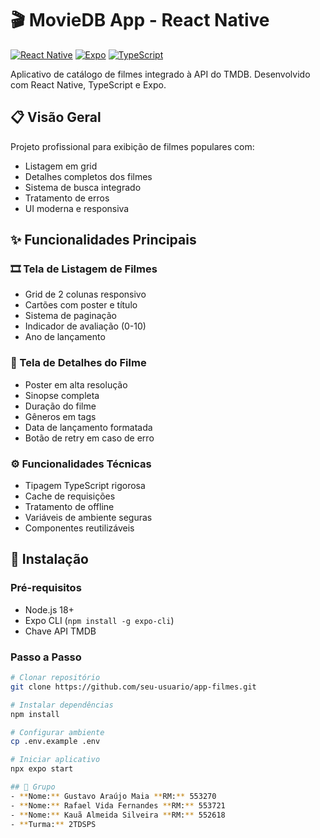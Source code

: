 # 🎬 MovieDB App - React Native

[![React Native](https://img.shields.io/badge/React%20Native-0.72-blue)](https://reactnative.dev/)
[![Expo](https://img.shields.io/badge/Expo-49.0-orange)](https://expo.dev/)
[![TypeScript](https://img.shields.io/badge/TypeScript-5.0-blue)](https://www.typescriptlang.org/)

Aplicativo de catálogo de filmes integrado à API do TMDB. Desenvolvido com React Native, TypeScript e Expo.


## 📋 Visão Geral

Projeto profissional para exibição de filmes populares com:
- Listagem em grid
- Detalhes completos dos filmes
- Sistema de busca integrado
- Tratamento de erros
- UI moderna e responsiva

## ✨ Funcionalidades Principais

### 🎞️ Tela de Listagem de Filmes
- Grid de 2 colunas responsivo
- Cartões com poster e título
- Sistema de paginação
- Indicador de avaliação (0-10)
- Ano de lançamento

### 🎥 Tela de Detalhes do Filme
- Poster em alta resolução
- Sinopse completa
- Duração do filme
- Gêneros em tags
- Data de lançamento formatada
- Botão de retry em caso de erro

### ⚙️ Funcionalidades Técnicas
- Tipagem TypeScript rigorosa
- Cache de requisições
- Tratamento de offline
- Variáveis de ambiente seguras
- Componentes reutilizáveis

## 🚀 Instalação

### Pré-requisitos
- Node.js 18+
- Expo CLI (`npm install -g expo-cli`)
- Chave API TMDB

### Passo a Passo
```bash
# Clonar repositório
git clone https://github.com/seu-usuario/app-filmes.git

# Instalar dependências
npm install

# Configurar ambiente
cp .env.example .env

# Iniciar aplicativo
npx expo start

## 👥 Grupo
- **Nome:** Gustavo Araújo Maia **RM:** 553270
- **Nome:** Rafael Vida Fernandes **RM:** 553721
- **Nome:** Kauã Almeida Silveira **RM:** 552618
- **Turma:** 2TDSPS
